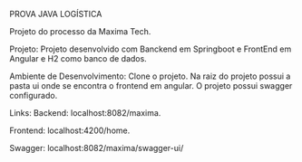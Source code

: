 PROVA JAVA LOGÍSTICA

Projeto do processo da Maxima Tech. 

Projeto: 
Projeto desenvolvido com Banckend em Springboot e FrontEnd em Angular e H2 como banco de dados.

Ambiente de Desenvolvimento: 
Clone o projeto. Na raiz do projeto possui a pasta ui onde se encontra o frontend em angular. O projeto possui swagger configurado.
 
Links: 
Backend: localhost:8082/maxima.

Frontend: localhost:4200/home.

Swagger:  localhost:8082/maxima/swagger-ui/
